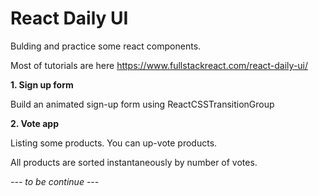 # React Daily UI
Bulding and practice some react components.

Most of tutorials are here https://www.fullstackreact.com/react-daily-ui/

**1. Sign up form**

Build an animated sign-up form using ReactCSSTransitionGroup

**2. Vote app**

Listing some products. You can up-vote products.

All products are sorted instantaneously by number of votes.

*--- to be continue ---*
